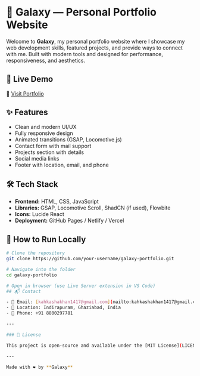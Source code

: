 # 🌌 Galaxy — Personal Portfolio Website

Welcome to **Galaxy**, my personal portfolio website where I showcase my web development skills, featured projects, and provide ways to connect with me. Built with modern tools and designed for performance, responsiveness, and aesthetics.

## 🚀 Live Demo

🔗 [Visit Portfolio](https://portfolio-2-0-iota-beryl.vercel.app/)

## ✨ Features

- Clean and modern UI/UX  
- Fully responsive design  
- Animated transitions (GSAP, Locomotive.js)  
- Contact form with mail support  
- Projects section with details  
- Social media links  
- Footer with location, email, and phone  

## 🛠️ Tech Stack

- **Frontend:** HTML, CSS, JavaScript  
- **Libraries:** GSAP, Locomotive Scroll, ShadCN (if used), Flowbite  
- **Icons:** Lucide React  
- **Deployment:** GitHub Pages / Netlify / Vercel  

## 🧰 How to Run Locally

```bash
# Clone the repository
git clone https://github.com/your-username/galaxy-portfolio.git

# Navigate into the folder
cd galaxy-portfolio

# Open in browser (use Live Server extension in VS Code)
## 📬 Contact

- 📧 Email: [kahkashakhan1417@gmail.com](mailto:kahkashakhan1417@gmail.com)  
- 📍 Location: Indirapuram, Ghaziabad, India  
- 📱 Phone: +91 8800297781  

---

### 📌 License

This project is open-source and available under the [MIT License](LICENSE).

---

Made with ❤️ by **Galaxy**

